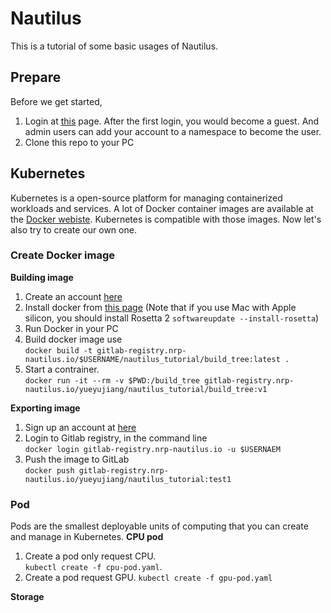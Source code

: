 # Nautilus
This is a tutorial of some basic usages of Nautilus. 
## Prepare
Before we get started,
1. Login at [this](https://nautilus.optiputer.net/) page. After the first login, you would become a guest. And admin users can add your account to a namespace to become the user.
2. Clone this repo to your PC
## Kubernetes
Kubernetes is a open-source platform for managing containerized workloads and services. A lot of Docker container images are available at the [Docker webiste](https://hub.docker.com/search?q=&type=image). Kubernetes is compatible with those images. Now let's also try to create our own one.  
### Create Docker image
**Building image**
1. Create an account [here](https://hub.docker.com/)
2. Install docker from [this page](https://docs.docker.com/get-docker/) (Note that if you use Mac with Apple silicon, you should install Rosetta 2 `softwareupdate --install-rosetta`)
4. Run Docker in your PC  
5. Build docker image use  
`docker build -t gitlab-registry.nrp-nautilus.io/$USERNAME/nautilus_tutorial/build_tree:latest .`  
6. Start a contrainer.   
`docker run -it --rm -v $PWD:/build_tree gitlab-registry.nrp-nautilus.io/yueyujiang/nautilus_tutorial/build_tree:v1`

**Exporting image**  
1. Sign up an account at [here](https://gitlab.nrp-nautilus.io)
2. Login to Gitlab registry, in the command line   
`docker login gitlab-registry.nrp-nautilus.io -u $USERNAEM`
4. Push the image to GitLab  
`docker push gitlab-registry.nrp-nautilus.io/yueyujiang/nautilus_tutorial:test1`

### Pod
Pods are the smallest deployable units of computing that you can create and manage in Kubernetes.
**CPU pod**
1. Create a pod only request CPU.  
`kubectl create -f cpu-pod.yaml`. 
2. Create a pod request GPU. 
`kubectl create -f gpu-pod.yaml`

**Storage**
